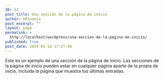 ```yaml
---
ID: 12
post_title: Una sección de la página de inicio
author: GRJuanjo
post_excerpt: ""
layout: page
permalink: >
  http://localhost/wordpress/una-seccion-de-la-pagina-de-inicio/
published: true
post_date: 2019-01-14 17:27:44
---
```

Este es un ejemplo de una sección de la página de inicio. Las secciones de la página de inicio pueden estar en cualquier página aparte de la propia de inicio, incluida la página que muestra tus últimas entradas.